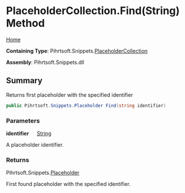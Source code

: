 # PlaceholderCollection\.Find\(String\) Method

[Home](../../../../README.md)

**Containing Type**: Pihrtsoft\.Snippets\.[PlaceholderCollection](../README.md)

**Assembly**: Pihrtsoft\.Snippets\.dll

## Summary

Returns first placeholder with the specified identifier

```csharp
public Pihrtsoft.Snippets.Placeholder Find(string identifier)
```

### Parameters

**identifier** &emsp; [String](https://docs.microsoft.com/en-us/dotnet/api/system.string)

A placeholder identifier\.

### Returns

Pihrtsoft\.Snippets\.[Placeholder](../../Placeholder/README.md)

First found placeholder with the specified identifier\.